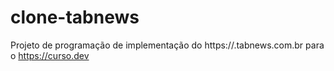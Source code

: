 # clone-tabnews

Projeto de programação de implementação do https://.tabnews.com.br para o https://curso.dev
